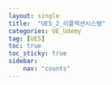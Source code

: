 ```yaml
---
layout: single
title:  "UE5_2_리플렉션시스템"
categories: UE_Udemy
tag: [UE5]
toc: true
toc_sticky: true
sidebar:
    nav: "counts"
---
```


# 

